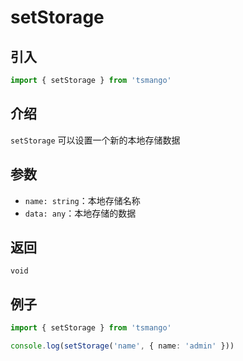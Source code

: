 # setStorage

## 引入

```ts
import { setStorage } from 'tsmango'
```

## 介绍

`setStorage` 可以设置一个新的本地存储数据

## 参数

- `name: string`：本地存储名称
- `data: any`：本地存储的数据

## 返回

`void`

## 例子

```ts
import { setStorage } from 'tsmango'

console.log(setStorage('name', { name: 'admin' }))
```
